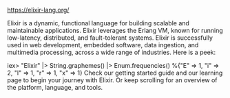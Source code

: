 https://elixir-lang.org/

Elixir is a dynamic, functional language for building scalable and maintainable applications.
Elixir leverages the Erlang VM, known for running low-latency, distributed, and fault-tolerant systems. Elixir is successfully used in web development, embedded software, data ingestion, and multimedia processing, across a wide range of industries. Here is a peek:

iex> "Elixir" |> String.graphemes() |> Enum.frequencies()
%{"E" => 1, "i" => 2, "l" => 1, "r" => 1, "x" => 1}
Check our getting started guide and our learning page to begin your journey with Elixir. Or keep scrolling for an overview of the platform, language, and tools.
